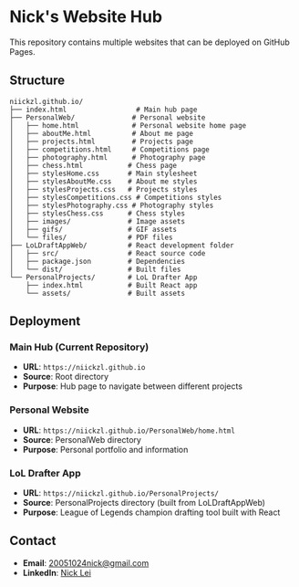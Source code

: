# Nick's Website Hub

This repository contains multiple websites that can be deployed on GitHub Pages.

## Structure

```
niickzl.github.io/
├── index.html                 # Main hub page
├── PersonalWeb/              # Personal website
│   ├── home.html             # Personal website home page
│   ├── aboutMe.html          # About me page
│   ├── projects.html         # Projects page
│   ├── competitions.html     # Competitions page
│   ├── photography.html      # Photography page
│   ├── chess.html           # Chess page
│   ├── stylesHome.css       # Main stylesheet
│   ├── stylesAboutMe.css    # About me styles
│   ├── stylesProjects.css   # Projects styles
│   ├── stylesCompetitions.css # Competitions styles
│   ├── stylesPhotography.css # Photography styles
│   ├── stylesChess.css      # Chess styles
│   ├── images/              # Image assets
│   ├── gifs/                # GIF assets
│   └── files/               # PDF files
├── LoLDraftAppWeb/          # React development folder
│   ├── src/                 # React source code
│   ├── package.json         # Dependencies
│   └── dist/                # Built files
└── PersonalProjects/        # LoL Drafter App
    ├── index.html           # Built React app
    └── assets/              # Built assets
```

## Deployment

### Main Hub (Current Repository)
- **URL**: `https://niickzl.github.io`
- **Source**: Root directory
- **Purpose**: Hub page to navigate between different projects

### Personal Website
- **URL**: `https://niickzl.github.io/PersonalWeb/home.html`
- **Source**: PersonalWeb directory
- **Purpose**: Personal portfolio and information

### LoL Drafter App
- **URL**: `https://niickzl.github.io/PersonalProjects/`
- **Source**: PersonalProjects directory (built from LoLDraftAppWeb)
- **Purpose**: League of Legends champion drafting tool built with React

## Contact

- **Email**: 20051024nick@gmail.com
- **LinkedIn**: [Nick Lei](https://www.linkedin.com/in/nickl24/)
